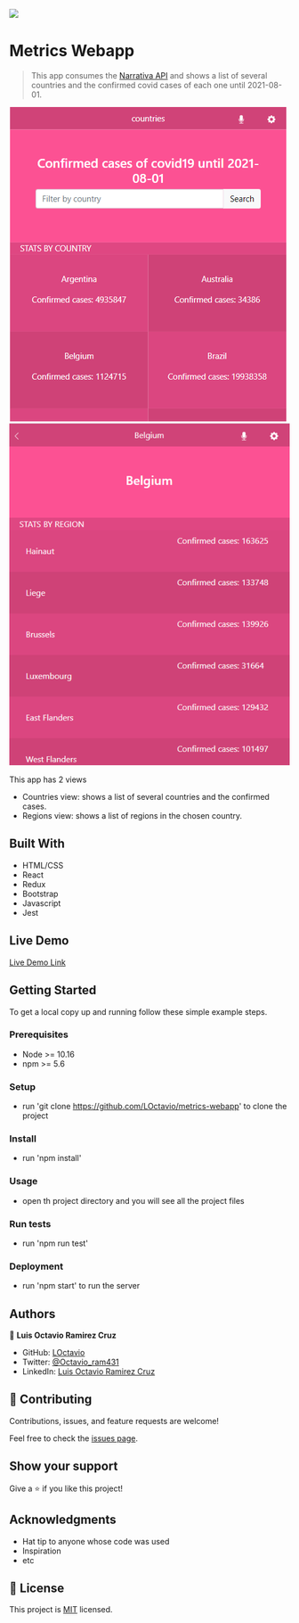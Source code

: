![](https://img.shields.io/badge/Microverse-blueviolet)

# Metrics Webapp

> This app consumes the [Narrativa API](https://covid19tracking.narrativa.com/index_en.html) and shows a list of several countries and the confirmed covid cases of each one until 2021-08-01.

![screenshot](./screenshots/countries.png)
![screenshot](./screenshots/regions.png)

This app has 2 views

- Countries view: shows a list of several countries and the confirmed cases.
- Regions view: shows a list of regions in the chosen country.

## Built With

- HTML/CSS
- React
- Redux
- Bootstrap
- Javascript
- Jest

## Live Demo

[Live Demo Link](https://metrics-webapp-loctavio.netlify.app/)


## Getting Started

To get a local copy up and running follow these simple example steps.

### Prerequisites

 - Node >= 10.16
 - npm >= 5.6

### Setup

  - run 'git clone https://github.com/LOctavio/metrics-webapp' to clone the project

### Install

  - run 'npm install'

### Usage

  - open th project directory and you will see all the project files

### Run tests

  - run 'npm run test'

### Deployment

 - run 'npm start' to run the server




## Authors

👤 **Luis Octavio Ramirez Cruz**

- GitHub: [LOctavio](https://github.com/LOctavio)
- Twitter: [@Octavio_ram431](https://twitter.com/Octavio_ram431)
- LinkedIn: [Luis Octavio Ramirez Cruz](https://www.linkedin.com/in/luis-octavio-ramirez-cruz/)

## 🤝 Contributing

Contributions, issues, and feature requests are welcome!

Feel free to check the [issues page](https://github.com/LOctavio/metrics-webapp/issues).

## Show your support

Give a ⭐️ if you like this project!

## Acknowledgments

- Hat tip to anyone whose code was used
- Inspiration
- etc

## 📝 License

This project is [MIT](./MIT.md) licensed.